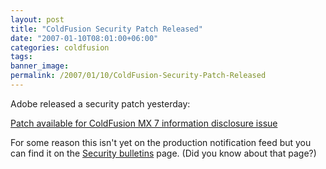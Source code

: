 ```yaml
---
layout: post
title: "ColdFusion Security Patch Released"
date: "2007-01-10T08:01:00+06:00"
categories: coldfusion 
tags: 
banner_image: 
permalink: /2007/01/10/ColdFusion-Security-Patch-Released
---
```


Adobe released a security patch yesterday:

<a href="http://www.adobe.com/support/security/bulletins/apsb07-02.html">Patch available for ColdFusion MX 7 information disclosure issue</a>

For some reason this isn't yet on the production notification feed but you can find it on the <a href="http://www.adobe.com/support/security/#coldfusion">Security  bulletins</a> page. (Did you know about that page?)